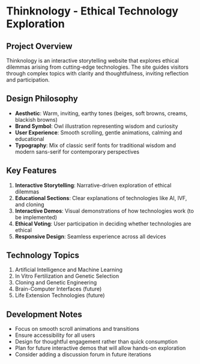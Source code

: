 # Thinknology - Ethical Technology Exploration

## Project Overview
Thinknology is an interactive storytelling website that explores ethical dilemmas arising from cutting-edge technologies. The site guides visitors through complex topics with clarity and thoughtfulness, inviting reflection and participation.

## Design Philosophy
- **Aesthetic**: Warm, inviting, earthy tones (beiges, soft browns, creams, blackish browns)
- **Brand Symbol**: Owl illustration representing wisdom and curiosity
- **User Experience**: Smooth scrolling, gentle animations, calming and educational
- **Typography**: Mix of classic serif fonts for traditional wisdom and modern sans-serif for contemporary perspectives

## Key Features
1. **Interactive Storytelling**: Narrative-driven exploration of ethical dilemmas
2. **Educational Sections**: Clear explanations of technologies like AI, IVF, and cloning
3. **Interactive Demos**: Visual demonstrations of how technologies work (to be implemented)
4. **Ethical Voting**: User participation in deciding whether technologies are ethical
5. **Responsive Design**: Seamless experience across all devices

## Technology Topics
1. Artificial Intelligence and Machine Learning
2. In Vitro Fertilization and Genetic Selection
3. Cloning and Genetic Engineering
4. Brain-Computer Interfaces (future)
5. Life Extension Technologies (future)

## Development Notes
- Focus on smooth scroll animations and transitions
- Ensure accessibility for all users
- Design for thoughtful engagement rather than quick consumption
- Plan for future interactive demos that will allow hands-on exploration
- Consider adding a discussion forum in future iterations
